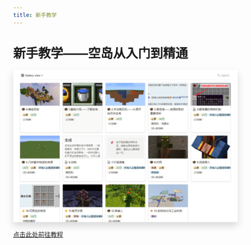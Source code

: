 ```yaml
---
title: 新手教学
---
```

# 新手教学——空岛从入门到精通
<a href="https://various-monkey-519.notion.site/94ddc5dc458a449aa0033376d833fe83?v=4c87101b49a542c587161ecd2886e9a7" target="_blank"><img src="./tutorial-1.png" alt="点击此处前往教程" style="box-shadow: 0 .5rem 1rem rgba(0,0,0,.15)!important;"/></a>

[点击此处前往教程](https://various-monkey-519.notion.site/94ddc5dc458a449aa0033376d833fe83?v=4c87101b49a542c587161ecd2886e9a7)
